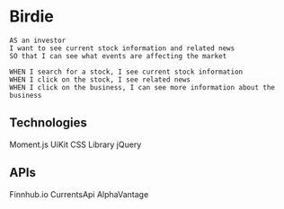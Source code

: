 # Birdie

```
AS an investor
I want to see current stock information and related news
SO that I can see what events are affecting the market
```
```
WHEN I search for a stock, I see current stock information
WHEN I click on the stock, I see related news
WHEN I click on the business, I can see more information about the business
```
## Technologies

Moment.js
UiKit CSS Library
jQuery

## APIs

Finnhub.io
CurrentsApi
AlphaVantage

